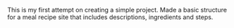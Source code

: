 This is my first attempt on creating a simple project. Made a basic structure for a meal recipe site that includes descriptions, ingredients and steps.